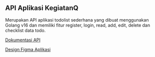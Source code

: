 ## API Aplikasi KegiatanQ
Merupakan API aplikasi todolist sederhana yang dibuat menggunakan Golang v16 dan memiliki fitur register, login, read, add, edit, delete dan checklist data todo.

[Dokumentasi API](https://documenter.getpostman.com/view/8845104/UVRGEPjd)

[Design Figma Aplikasi](https://www.figma.com/file/hF6ppFofkMxdUyTHhlzrCm/Todo-List?node-id=0%3A1)